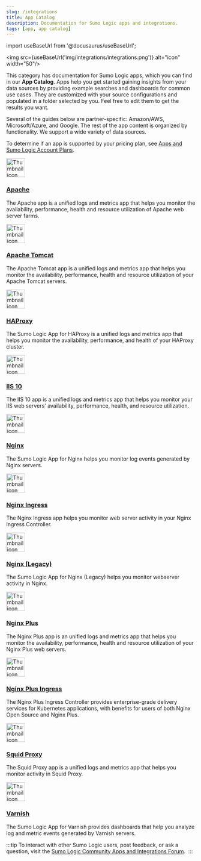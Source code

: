 ```yaml
---
slug: /integrations
title: App Catalog
description: Documentation for Sumo Logic apps and integrations.
tags: [app, app catalog]
---
```


import useBaseUrl from '@docusaurus/useBaseUrl';

<img src={useBaseUrl('img/integrations/integrations.png')} alt="icon" width="50"/>

This category has documentation for Sumo Logic apps, which you can find in our **App Catalog**. Apps help you get started gaining insights from your data sources by providing example searches and dashboards for common use cases. They are customized with your source configurations and populated in a folder selected by you. Feel free to edit them to get the results you want.

Several of the guides below are partner-specific: Amazon/AWS, Microsoft/Azure, and Google. The rest of the app content is organized by functionality. We support a wide variety of data sources.

To determine if an app is supported by your pricing plan, see [Apps and Sumo Logic Account Plans](/docs/integrations/account-plans).

<div className="box-wrapper" markdown="1">
<div className="box smallbox1 card">
  <div className="container">
  <img src={useBaseUrl('img/integrations/web-servers/apache.png')} alt="Thumbnail icon" width="50"/>
  <h3><a href="/docs/integrations/web-servers/apache">Apache</a></h3>
  <p>The Apache app is a unified logs and metrics app that helps you monitor the availability, performance, health and resource utilization of Apache web server farms.</p>
  </div>
</div>
<div className="box smallbox2 card">
  <div className="container">
  <img src={useBaseUrl('img/integrations/web-servers/apache-tomcat.png')} alt="Thumbnail icon" width="50"/>
  <h3><a href="/docs/integrations/web-servers/apache-tomcat">Apache Tomcat</a></h3>
  <p>The Apache Tomcat app is a unified logs and metrics app that helps you monitor the availability, performance, health and resource utilization of your Apache Tomcat servers.</p>
  </div>
</div>
    <div className="box smallbox3 card">
      <div className="container">
      <img src={useBaseUrl('img/integrations/web-servers/HAProxy.png')} alt="Thumbnail icon" width="50"/>
      <h3><a href="/docs/integrations/web-servers/haproxy">HAProxy</a></h3>
      <p>The Sumo Logic App for HAProxy is a unified logs and metrics app that helps you monitor the availability, performance, and health of your HAProxy cluster.</p>
      </div>
    </div>
    <div className="box smallbox4 card">
      <div className="container">
      <img src={useBaseUrl('img/integrations/web-servers/IIS 10.png')} alt="Thumbnail icon" width="50"/>
      <h3><a href="/docs/integrations/web-servers/iis-10">IIS 10</a></h3>
      <p>The IIS 10 app is a unified logs and metrics app that helps you monitor your IIS web servers' availability, performance, health, and resource utilization.</p>
      </div>
    </div>
    <div className="box smallbox5 card">
      <div className="container">
      <img src={useBaseUrl('img/integrations/web-servers/nginx.png')} alt="Thumbnail icon" width="50"/>
      <h3><a href="/docs/integrations/web-servers/nginx">Nginx</a></h3>
      <p>The Sumo Logic App for Nginx helps you monitor log events generated by Nginx servers.</p>
      </div>
    </div>
    <div className="box smallbox6 card">
      <div className="container">
      <img src={useBaseUrl('img/integrations/web-servers/nginx-ingress.png')} alt="Thumbnail icon" width="50"/>
      <h3><a href="/docs/integrations/web-servers/nginx-ingress">Nginx Ingress</a></h3>
      <p>The Nginx Ingress app helps you monitor web server activity in your Nginx Ingress Controller.</p>
      </div>
    </div>
    <div className="box smallbox7 card">
      <div className="container">
      <img src={useBaseUrl('img/integrations/web-servers/nginx-ingress.png')} alt="Thumbnail icon" width="50"/>
      <h3><a href="/docs/integrations/web-servers/nginx-legacy">Nginx (Legacy)</a></h3>
      <p>The Sumo Logic App for Nginx (Legacy) helps you monitor webserver activity in Nginx.</p>
      </div>
    </div>
    <div className="box smallbox8 card">
      <div className="container">
      <img src={useBaseUrl('img/integrations/web-servers/nginx-plus.png')} alt="Thumbnail icon" width="50"/>
      <h3><a href="/docs/integrations/web-servers/nginx-plus">Nginx Plus</a></h3>
      <p>The Nginx Plus app is an unified logs and metrics app that helps you monitor the availability, performance, health and resource utilization of your Nginx Plus web servers.</p>
      </div>
    </div>
    <div className="box smallbox9 card">
      <div className="container">
      <img src={useBaseUrl('img/integrations/web-servers/nginx-plus.png')} alt="Thumbnail icon" width="50"/>
      <h3><a href="/docs/integrations/web-servers/nginx-plus-ingress">Nginx Plus Ingress</a></h3>
      <p>The Nginx Plus Ingress Controller provides enterprise-grade delivery services for Kubernetes applications, with benefits for users of both Nginx Open Source and Nginx Plus.</p>
      </div>
    </div>
    <div className="box smallbox10 card">
      <div className="container">
      <img src={useBaseUrl('img/integrations/web-servers/squid-proxy.png')} alt="Thumbnail icon" width="50"/>
      <h3><a href="/docs/integrations/web-servers/squid-proxy">Squid Proxy</a></h3>
      <p>The Squid Proxy app is a unified logs and metrics app that helps you monitor activity in Squid Proxy.</p>
      </div>
    </div>
    <div className="box smallbox11 card">
      <div className="container">
      <img src={useBaseUrl('img/integrations/web-servers/varnish.png')} alt="Thumbnail icon" width="50"/>
      <h3><a href="/docs/integrations/web-servers/varnish">Varnish</a></h3>
      <p>The Sumo Logic App for Varnish provides dashboards that help you analyze log and metric events generated by Varnish servers.</p>
      </div>
    </div>
  </div>


:::tip
To interact with other Sumo Logic users, post feedback, or ask a question, visit the [Sumo Logic Community Apps and Integrations Forum](https://support.sumologic.com/hc/en-us/community/topics/200263058-Applications-and-Integrations). ​
:::
